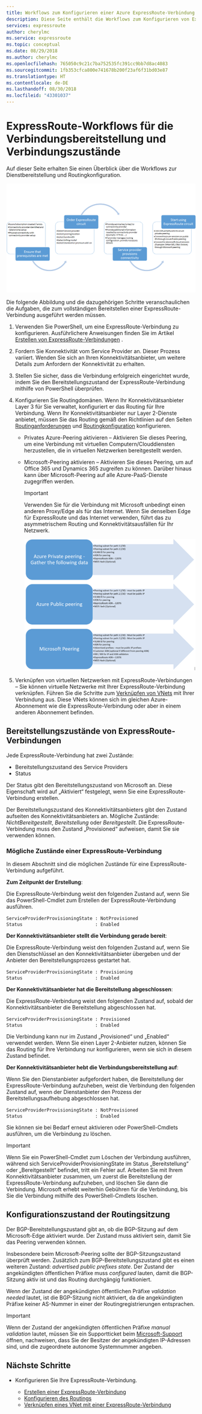 ```yaml
---
title: Workflows zum Konfigurieren einer Azure ExpressRoute-Verbindung | Microsoft-Dokumentation
description: Diese Seite enthält die Workflows zum Konfigurieren von ExpressRoute-Verbindungen und -Peerings.
services: expressroute
author: cherylmc
ms.service: expressroute
ms.topic: conceptual
ms.date: 08/29/2018
ms.author: cherylmc
ms.openlocfilehash: 765050c9c21c7ba752535fc391cc9bb7d8ac4083
ms.sourcegitcommit: 1fb353cfca800e741678b200f23af6f31bd03e87
ms.translationtype: HT
ms.contentlocale: de-DE
ms.lasthandoff: 08/30/2018
ms.locfileid: "43301037"
---
```

# <a name="expressroute-workflows-for-circuit-provisioning-and-circuit-states"></a>ExpressRoute-Workflows für die Verbindungsbereitstellung und Verbindungszustände
Auf dieser Seite erhalten Sie einen Überblick über die Workflows zur Dienstbereitstellung und Routingkonfiguration.

![](./media/expressroute-workflows/expressroute-circuit-workflow.png)

Die folgende Abbildung und die dazugehörigen Schritte veranschaulichen die Aufgaben, die zum vollständigen Bereitstellen einer ExpressRoute-Verbindung ausgeführt werden müssen. 

1. Verwenden Sie PowerShell, um eine ExpressRoute-Verbindung zu konfigurieren. Ausführlichere Anweisungen finden Sie im Artikel [Erstellen von ExpressRoute-Verbindungen](expressroute-howto-circuit-classic.md) .
2. Fordern Sie Konnektivität vom Service Provider an. Dieser Prozess variiert. Wenden Sie sich an Ihren Konnektivitätsanbieter, um weitere Details zum Anfordern der Konnektivität zu erhalten.
3. Stellen Sie sicher, dass die Verbindung erfolgreich eingerichtet wurde, indem Sie den Bereitstellungszustand der ExpressRoute-Verbindung mithilfe von PowerShell überprüfen. 
4. Konfigurieren Sie Routingdomänen. Wenn Ihr Konnektivitätsanbieter Layer 3 für Sie verwaltet, konfiguriert er das Routing für Ihre Verbindung. Wenn Ihr Konnektivitätsanbieter nur Layer 2-Dienste anbietet, müssen Sie das Routing gemäß den Richtlinien auf den Seiten [Routinganforderungen](expressroute-routing.md) und [Routingkonfiguration](expressroute-howto-routing-classic.md) konfigurieren.
   
   * Privates Azure-Peering aktivieren – Aktivieren Sie dieses Peering, um eine Verbindung mit virtuellen Computern/Clouddiensten herzustellen, die in virtuellen Netzwerken bereitgestellt werden.

   * Microsoft-Peering aktivieren – Aktivieren Sie dieses Peering, um auf Office 365 und Dynamics 365 zugreifen zu können. Darüber hinaus kann über Microsoft-Peering auf alle Azure-PaaS-Dienste zugegriffen werden.
     
     > [!IMPORTANT]
     > Verwenden Sie für die Verbindung mit Microsoft unbedingt einen anderen Proxy/Edge als für das Internet. Wenn Sie denselben Edge für ExpressRoute und das Internet verwenden, führt das zu asymmetrischem Routing und Konnektivitätsausfällen für Ihr Netzwerk.
     > 
     > 
     
     ![](./media/expressroute-workflows/routing-workflow.png)
5. Verknüpfen von virtuellen Netzwerken mit ExpressRoute-Verbindungen – Sie können virtuelle Netzwerke mit Ihrer ExpressRoute-Verbindung verknüpfen. Führen Sie die Schritte zum [Verknüpfen von VNets](expressroute-howto-linkvnet-arm.md) mit Ihrer Verbindung aus. Diese VNets können sich im gleichen Azure-Abonnement wie die ExpressRoute-Verbindung oder aber in einem anderen Abonnement befinden.

## <a name="expressroute-circuit-provisioning-states"></a>Bereitstellungszustände von ExpressRoute-Verbindungen
Jede ExpressRoute-Verbindung hat zwei Zustände:

* Bereitstellungszustand des Service Providers
* Status

Der Status gibt den Bereitstellungszustand von Microsoft an. Diese Eigenschaft wird auf „Aktiviert“ festgelegt, wenn Sie eine ExpressRoute-Verbindung erstellen.

Der Bereitstellungszustand des Konnektivitätsanbieters gibt den Zustand aufseiten des Konnektivitätsanbieters an. Mögliche Zustände: *NichtBereitgestellt*, *Bereitstellung* oder *Bereitgestellt*. Die ExpressRoute-Verbindung muss den Zustand „Provisioned“ aufweisen, damit Sie sie verwenden können.

### <a name="possible-states-of-an-expressroute-circuit"></a>Mögliche Zustände einer ExpressRoute-Verbindung
In diesem Abschnitt sind die möglichen Zustände für eine ExpressRoute-Verbindung aufgeführt.

**Zum Zeitpunkt der Erstellung**:

Die ExpressRoute-Verbindung weist den folgenden Zustand auf, wenn Sie das PowerShell-Cmdlet zum Erstellen der ExpressRoute-Verbindung ausführen.

    ServiceProviderProvisioningState : NotProvisioned
    Status                           : Enabled


**Der Konnektivitätsanbieter stellt die Verbindung gerade bereit**:

Die ExpressRoute-Verbindung weist den folgenden Zustand auf, wenn Sie den Dienstschlüssel an den Konnektivitätsanbieter übergeben und der Anbieter den Bereitstellungsprozess gestartet hat.

    ServiceProviderProvisioningState : Provisioning
    Status                           : Enabled


**Der Konnektivitätsanbieter hat die Bereitstellung abgeschlossen**:

Die ExpressRoute-Verbindung weist den folgenden Zustand auf, sobald der Konnektivitätsanbieter die Bereitstellung abgeschlossen hat.

    ServiceProviderProvisioningState : Provisioned
    Status                           : Enabled

Die Verbindung kann nur im Zustand „Provisioned“ und „Enabled“ verwendet werden. Wenn Sie einen Layer 2-Anbieter nutzen, können Sie das Routing für Ihre Verbindung nur konfigurieren, wenn sie sich in diesem Zustand befindet.

**Der Konnektivitätsanbieter hebt die Verbindungsbereitstellung auf**:

Wenn Sie den Dienstanbieter aufgefordert haben, die Bereitstellung der ExpressRoute-Verbindung aufzuheben, weist die Verbindung den folgenden Zustand auf, wenn der Dienstanbieter den Prozess der Bereitstellungsaufhebung abgeschlossen hat.

    ServiceProviderProvisioningState : NotProvisioned
    Status                           : Enabled


Sie können sie bei Bedarf erneut aktivieren oder PowerShell-Cmdlets ausführen, um die Verbindung zu löschen.  

> [!IMPORTANT]
> Wenn Sie ein PowerShell-Cmdlet zum Löschen der Verbindung ausführen, während sich ServiceProviderProvisioningState im Status „Bereitstellung“ oder „Bereitgestellt“ befindet, tritt ein Fehler auf. Arbeiten Sie mit Ihrem Konnektivitätsanbieter zusammen, um zuerst die Bereitstellung der ExpressRoute-Verbindung aufzuheben, und löschen Sie dann die Verbindung. Microsoft erhebt weiterhin Gebühren für die Verbindung, bis Sie die Verbindung mithilfe des PowerShell-Cmdlets löschen.
> 
> 

## <a name="routing-session-configuration-state"></a>Konfigurationszustand der Routingsitzung
Der BGP-Bereitstellungszustand gibt an, ob die BGP-Sitzung auf dem Microsoft-Edge aktiviert wurde. Der Zustand muss aktiviert sein, damit Sie das Peering verwenden können.

Insbesondere beim Microsoft-Peering sollte der BGP-Sitzungszustand überprüft werden. Zusätzlich zum BGP-Bereitstellungszustand gibt es einen weiteren Zustand: *advertised public prefixes state*. Der Zustand der angekündigten öffentlichen Präfixe muss *configured* lauten, damit die BGP-Sitzung aktiv ist und das Routing durchgängig funktioniert. 

Wenn der Zustand der angekündigten öffentlichen Präfixe *validation needed* lautet, ist die BGP-Sitzung nicht aktiviert, da die angekündigten Präfixe keiner AS-Nummer in einer der Routingregistrierungen entsprachen. 

> [!IMPORTANT]
> Wenn der Zustand der angekündigten öffentlichen Präfixe *manual validation* lautet, müssen Sie ein Supportticket beim [Microsoft-Support](https://portal.azure.com/?#blade/Microsoft_Azure_Support/HelpAndSupportBlade) öffnen, nachweisen, dass Sie der Besitzer der angekündigten IP-Adressen sind, und die zugeordnete autonome Systemnummer angeben.
> 
> 

## <a name="next-steps"></a>Nächste Schritte
* Konfigurieren Sie Ihre ExpressRoute-Verbindung.
  
  * [Erstellen einer ExpressRoute-Verbindung](expressroute-howto-circuit-arm.md)
  * [Konfigurieren des Routings](expressroute-howto-routing-arm.md)
  * [Verknüpfen eines VNet mit einer ExpressRoute-Verbindung](expressroute-howto-linkvnet-arm.md)

